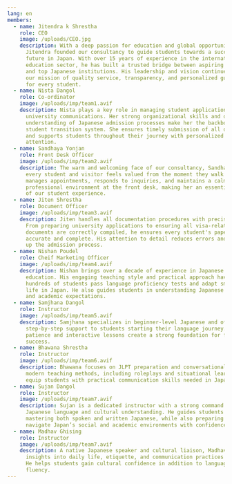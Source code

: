 ```yaml
---
lang: en
members:
  - name: Jitendra k Shrestha
    role: CEO
    image: /uploads/CEO.jpg
    description: With a deep passion for education and global opportunities,
      Jitendra founded our consultancy to guide students towards a successful
      future in Japan. With over 15 years of experience in the international
      education sector, he has built a trusted bridge between aspiring students
      and top Japanese institutions. His leadership and vision continue to shape
      our mission of quality service, transparency, and personalized guidance
      for every student.
  - name: Nista Dangol
    role: Co-ordinator
    image: /uploads/imp/team1.avif
    description: Nista plays a key role in managing student applications and
      university communications. Her strong organizational skills and deep
      understanding of Japanese admission processes make her the backbone of our
      student transition system. She ensures timely submission of all documents
      and supports students throughout their journey with personalized
      attention.
  - name: Sandhaya Yonjan
    role: Front Desk Officer
    image: /uploads/imp/team2.avif
    description: The warm and welcoming face of our consultancy, Sandhaya ensures
      every student and visitor feels valued from the moment they walk in. She
      manages appointments, responds to inquiries, and maintains a calm and
      professional environment at the front desk, making her an essential part
      of our student experience.
  - name: Jiten Shrestha
    role: Document Officer
    image: /uploads/imp/team3.avif
    description: Jiten handles all documentation procedures with precision and care.
      From preparing university applications to ensuring all visa-related
      documents are correctly compiled, he ensures every student's paperwork is
      accurate and complete. His attention to detail reduces errors and speeds
      up the admission process.
  - name: Nishan Poudel
    role: Cheif Marketing Officer
    image: /uploads/imp/team4.avif
    description: Nishan brings over a decade of experience in Japanese language
      education. His engaging teaching style and practical approach have helped
      hundreds of students pass language proficiency tests and adapt smoothly to
      life in Japan. He also guides students in understanding Japanese culture
      and academic expectations.
  - name: Samjhana Dangol
    role: Instructor
    image: /uploads/imp/team5.avif
    description: Samjhana specializes in beginner-level Japanese and offers
      step-by-step support to students starting their language journey. Her
      patience and interactive lessons create a strong foundation for future
      success.
  - name: Bhawana Shrestha
    role: Instructor
    image: /uploads/imp/team6.avif
    description: Bhawana focuses on JLPT preparation and conversational fluency. Her
      modern teaching methods, including roleplays and situational learning,
      equip students with practical communication skills needed in Japan.
  - name: Sujan Dangol
    role: Instructor
    image: /uploads/imp/team7.avif
    description: Sujan is a dedicated instructor with a strong command of the
      Japanese language and cultural understanding. He guides students in
      mastering both spoken and written Japanese, while also preparing them to
      navigate Japan’s social and academic environments with confidence.
  - name: Madhav Ghising
    role: Instructor
    image: /uploads/imp/team7.avif
    description: A native Japanese speaker and cultural liaison, Madhav offers
      insights into daily life, etiquette, and communication practices in Japan.
      He helps students gain cultural confidence in addition to language
      fluency.
---
```

